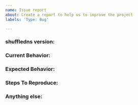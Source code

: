 ```yaml
---
name: Issue report
about: Create a report to help us to improve the project
labels: 'Type: Bug'

---
```


<!-- 
1. Please search to see if an issue already exists for the bug you encountered.
2. For support requests, FAQs or "How to" questions, please use the GitHub Discussions section instead - https://github.com/projectdiscovery/shuffledns/discussions or
3. Join our discord server at https://discord.gg/projectdiscovery and post the question on the #shuffledns channel.
-->

<!-- ISSUES MISSING IMPORTANT INFORMATION MAY BE CLOSED WITHOUT INVESTIGATION. -->

### shuffledns version:
<!-- You can find current version of shuffledns with "shuffledns -version" -->
<!-- We only accept issues that are reproducible on the latest version of shuffledns. -->
<!-- You can find the latest version of project at https://github.com/projectdiscovery/shuffledns/releases/ -->

### Current Behavior:
<!-- A concise description of what you're experiencing. -->

### Expected Behavior:
<!-- A concise description of what you expected to happen. -->

### Steps To Reproduce:
<!--
Example: steps to reproduce the behavior:
1. Run 'shuffledns ..'
2. See error...
-->


### Anything else:
<!-- Links? References? Screnshots? Anything that will give us more context about the issue that you are encountering! -->